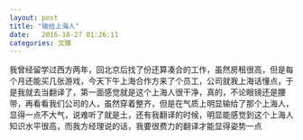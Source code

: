 ```yaml
---
layout: post
title: "输给上海人"
date:   2016-10-27 01:26:11
categories: 文膜
---
```


我曾经留学过西方两年，回北京后找了份还算凑合的工作，虽然房租很高，但是每个月还能买几张游戏，今天下午上海合作方来了个员工，公司就我上海话懂点，于是我就去当翻译了，第一面感觉就是这个上海人很干净，真的，不论眼镜还是腰带，再看看我们公司的人，虽然穿着整齐，但是在气质上明显输给了那个上海人，显得一点不大气，说难听了就是土，还有我翻译的时候，明显能感觉到这个上海人知识水平很高，而我方经理说的话，我要很费力的翻译才能显得姿势一点<br/>
